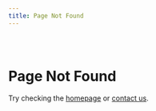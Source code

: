 ```yaml
---
title: Page Not Found
---
```


<div class="text-center" style="margin: 80px auto;">
  <h1>Page Not Found</h1>
  <p>Try checking the <a href="/">homepage</a> or <a href="/contact/">contact us</a>.</p>
</div>
